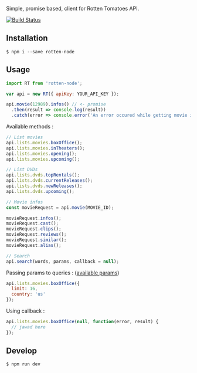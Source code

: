Simple, promise based, client for Rotten Tomatoes API.

[![Build Status](https://travis-ci.org/mr-wildcard/rotten-node.svg?branch=master)](https://travis-ci.org/mr-wildcard/rotten-node)

## Installation
```
$ npm i --save rotten-node
```

## Usage

```javascript
import RT from 'rotten-node';

var api = new RT({ apiKey: YOUR_API_KEY });

api.movie(12989).infos() // <- promise
  .then(result => console.log(result))
  .catch(error => console.error('An error occured while getting movie infos : %s', error));
```

Available methods :
```javascript
// List movies
api.lists.movies.boxOffice();
api.lists.movies.inTheaters();
api.lists.movies.opening();
api.lists.movies.upcoming();

// List DVDs
api.lists.dvds.topRentals();
api.lists.dvds.currentReleases();
api.lists.dvds.newReleases();
api.lists.dvds.upcoming();

// Movie infos
const movieRequest = api.movie(MOVIE_ID);

movieRequest.infos();
movieRequest.cast();
movieRequest.clips();
movieRequest.reviews();
movieRequest.similar();
movieRequest.alias();

// Search
api.search(words, params, callback = null);
```

Passing params to queries : ([available params](http://developer.rottentomatoes.com/io-docs))
```javascript
api.lists.movies.boxOffice({
  limit: 16,
  country: 'us'
});
```

Using callback :
```javascript
api.lists.movies.boxOffice(null, function(error, result) {
  // jawad here
});
```

## Develop
```
$ npm run dev
```
